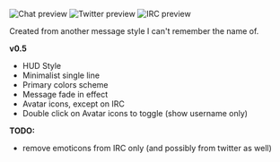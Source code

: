 ![Chat preview][chat]
![Twitter preview][twitter]
![IRC preview][irc]

Created from another message style I can't remember the name of.

**v0.5**

- HUD Style
- Minimalist single line
- Primary colors scheme
- Message fade in effect
- Avatar icons, except on IRC
- Double click on Avatar icons to toggle (show username only)


**TODO:**

- remove emoticons from IRC only (and possibly from twitter as well)





[chat]: url/to/image  "Chat"
[twitter]: url/to/image  "Twitter"
[irc]: url/to/image  "IRC"